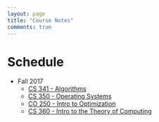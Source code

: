 ```yaml
---
layout: page
title: "Course Notes"
comments: true
---
```


# Schedule

* Fall 2017
    * [CS 341 - Algorithms](cs341/2017-07-09-test)
    * [CS 350 - Operating Systems]()  
    * [CO 250 - Intro to Optimization]()
    * [CS 360 - Intro to the Theory of Computing]()

	
